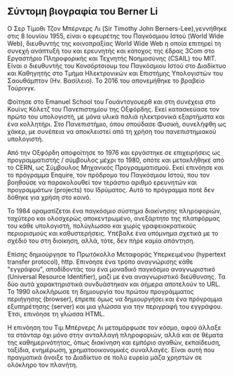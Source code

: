## Σύντομη βιογραφία του Berner Li

Ο Σερ Τίμοθι Τζον Μπέρνερς Λι (Sir Timothy John Berners-Lee),γεννήθηκε στις  8 Ιουνίου 1955, είναι ο εφευρέτης του Παγκόσμιου Ιστού 
(World Wide Web), διευθυντής της κοινοπραξίας World Wide Web η οποία επιτηρεί τη συνεχή ανάπτυξή του και ερευνητής και κάτοχος της έδρας
3Com στο Εργαστήριο Πληροφορικής και Τεχνητής Νοημοσύνης (CSAIL) του MIT. Είναι ο διευθυντής του Κονσόρτσιουμ του Παγκόσμιου Ιστού στο
Διαδίκτυο και Καθηγητής στο Τμήμα Ηλεκτρονικών και Επιστήμης Υπολογιστών του Σαουθάμπτον (Ην. Βασίλειο). Το 2016 του απονεμήθηκε το 
βραβείο Τούρινγκ.

Φοίτησε στο Emanuel School του Γουάντσγουερθ και στη συνέχεια στο Κουίνς Κόλετζ του Πανεπιστημίου της Οξφόρδης. Εκεί κατασκεύασε τον
πρώτο του υπολογιστή, με μόνα υλικά παλιά ηλεκτρονικά εξαρτήματα και ένα κολλητήρι. Στο Πανεπιστήμιο, όπου σπούδασε Φυσική, συνελήφθη 
ως χάκερ, με συνέπεια να αποκλειστεί από τη χρήση του πανεπιστημιακού υπολογιστή.

Από την Οξφόρδη αποφοίτησε το 1976 και εργάστηκε σε επιχειρήσεις ως προγραμματιστής / σύμβουλος μέχρι το 1980, οπότε και μετακλήθηκε από
το CERN, ως Σύμβουλος Μηχανικός Προγραμματισμού. Εκεί επινόησε και το πρόγραμμα Enquire, τον πρόδρομο του Παγκόσμιου Ιστού, που τον 
βοηθούσε να παρακολουθεί τον τεράστιο αριθμό ερευνητών και προγραμμάτων (projects) του Ιδρύματος. Αυτό το πρόγραμμα ποτέ δεν δόθηκε 
για χρήση στο κοινό.

Το 1984 οραματίζεται ένα παγκόσμιο σύστημα διακίνησης πληροφοριών, ταχύτερο και ολοσχερώς αποκεντρωμένο, ανεξάρτητο της πλατφόρμας του
κάθε υπολογιστή, πολύγλωσσο και χωρίς γραφειοκρατικούς περιορισμούς και καθυστερήσεις. Υπέβαλε ένα υπόμνημα σχετικά με το σχέδιό του στη
διοίκηση, αλλά, τότε, δεν πήρε καμία απάντηση.

 Επίσης δημιούργησε το Πρωτόκολλο Μεταφοράς Υπερκειμένου (hypertext transfer protocol), http. Επινόησε ένα τρόπο αναγνώρισης κάθε 
 "εγγράφου", αποδίδοντάς του ένα μοναδικό παγκόσμιο αναγνωριστικό (Universal Resource Identifier), μαζί με ένα αναγνωριστικό διεύθυνσης.
 Τα δύο αυτά χαρακτηριστικά συνδυάστηκαν και σήμερα αποτελούν το URL. Το 1990 ολοκλήρωσε τη δημιουργία του πρώτου προγράμματος περιήγησης
 (browser), έπρεπε όμως να δημιουργήσει και ένα πρόγραμμα εξυπηρέτησης (server) και μια γλώσσα για την περιγραφή του εγγράφου. Έτσι,
 επινόησε τη γλώσσα HTML.
 
Η επινόηση του Τιμ Μπέρνερς Λι μεταμόρφωσε τον κόσμο, αφού άλλαξε τα στάνταρ όχι μόνο στην ανταλλαγή πληροφοριών, αλλά και σε θέματα της
καθημερινότητας, όπως διακίνηση και εμπόριο αγαθών, εκπαίδευση, ταξίδια, ενημέρωση, χρηματοοικονομικές συναλλαγές. Είναι αυτή που 
πραγματικά άνοιξε το Διαδίκτυο σε πολύ ευρεία μάζα χρηστών σε ολόκληρο τον πλανήτη.
